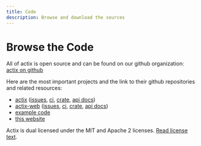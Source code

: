 ```yaml
---
title: Code
description: Browse and download the sources
---
```


# Browse the Code

All of actix is open source and can be found on our github organization: [actix
on github](https://github.com/actix)

Here are the most important projects and the link to their github repositories
and related resources:

* [actix](https://github.com/actix/actix) ([issues](https://github.com/actix/actix/issues), [ci](https://travis-ci.org/actix/actix), [crate](https://crates.io/crates/actix), [api docs](https://docs.rs/actix))
* [actix-web](https://github.com/actix/actix-web) ([issues](https://github.com/actix/actix-web/issues), [ci](https://travis-ci.org/actix/actix-web), [crate](https://crates.io/crates/actix-web), [api docs](https://docs.rs/actix))
* [example code](https://github.com/actix/examples)
* [this website](https://github.com/actix/actix-website)

Actix is dual licensed under the MIT and Apache 2 licenses.  [Read license text](license/).
